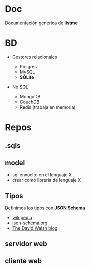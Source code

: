 # Doc

Documentación genérica de **listme**

# BD
*   Gestores relacionales
    *   Posgres
    *   MySQL
    *   **SQLite**

*   No SQL
    *   MongoDB
    *   CouchDB
    *   Redis (trabaja en memoria)

# Repos

## .sqls

## model

*   sql envuelto en el lenguaje X
*   crear como libreria de lenguaje X

## Tipos

Definimos los tipos con **JSON Schema**

*   [wikipedia](http://en.wikipedia.org/wiki/JSON#Schema)
*   [json-schema.org](http://json-schema.org/)
*   [The David Walsh blog](http://davidwalsh.name/json-validation)

## servidor web

## cliente web
